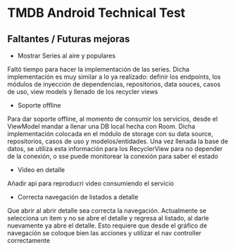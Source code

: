# TMDB Android Technical Test

## Faltantes / Futuras mejoras

- Mostrar Series al aire y populares

Faltó tiempo para hacer la implementación de las series. Dicha implementación es muy similar a lo ya realizado: definir los endpoints, los módulos de inyección de dependencias, repositorios, data souces, casos de uso, view models y llenado de los recycler views

- Soporte offline

Para dar soporte offline, al momento de consumir los servicios, desde el ViewModel mandar a llenar una DB local hecha con Room. Dicha implementación colocada en el módulo de storage con su data source, repositorios, casos de uso y modelos/entidades. Una vez llenada la base de datos, se utiliza esta información para los RecyclerView para no depender de la conexión, o sse puede monitorear la conexión para saber el estado

- Video en detalle

Añadir api para reproducri video consumiendo el servicio

- Correcta navegación de listados a detalle 

Que abrir al abrir detalle sea correcta la navegación. Actualmente se selecciona un item y no se abre el detalle y regresa al listado, al darle nuevamente ya abre el detalle. Esto requiere que desde el gráfico de navegación se coloque bien las acciones y utilizar el nav controller correctamente
